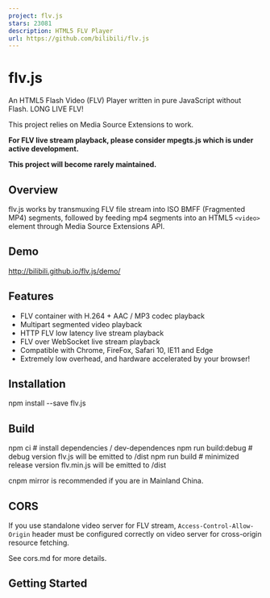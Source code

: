 ```yaml
---
project: flv.js
stars: 23081
description: HTML5 FLV Player
url: https://github.com/bilibili/flv.js
---
```


flv.js
======

An HTML5 Flash Video (FLV) Player written in pure JavaScript without Flash. LONG LIVE FLV!

This project relies on Media Source Extensions to work.

**For FLV live stream playback, please consider mpegts.js which is under active development.**

**This project will become rarely maintained.**

Overview
--------

flv.js works by transmuxing FLV file stream into ISO BMFF (Fragmented MP4) segments, followed by feeding mp4 segments into an HTML5 `<video>` element through Media Source Extensions API.

Demo
----

http://bilibili.github.io/flv.js/demo/

Features
--------

-   FLV container with H.264 + AAC / MP3 codec playback
-   Multipart segmented video playback
-   HTTP FLV low latency live stream playback
-   FLV over WebSocket live stream playback
-   Compatible with Chrome, FireFox, Safari 10, IE11 and Edge
-   Extremely low overhead, and hardware accelerated by your browser!

Installation
------------

npm install --save flv.js

Build
-----

npm ci                 # install dependencies / dev-dependences
npm run build:debug    # debug version flv.js will be emitted to /dist
npm run build          # minimized release version flv.min.js will be emitted to /dist

cnpm mirror is recommended if you are in Mainland China.

CORS
----

If you use standalone video server for FLV stream, `Access-Control-Allow-Origin` header must be configured correctly on video server for cross-origin resource fetching.

See cors.md for more details.

Getting Started
---------------

<script src\="flv.min.js"\></script\>
<video id\="videoElement"\></video\>
<script\>
    if (flvjs.isSupported()) {
        var videoElement \= document.getElementById('videoElement');
        var flvPlayer \= flvjs.createPlayer({
            type: 'flv',
            url: 'http://example.com/flv/video.flv'
        });
        flvPlayer.attachMediaElement(videoElement);
        flvPlayer.load();
        flvPlayer.play();
    }
</script\>

Limitations
-----------

-   MP3 audio codec is currently not working on IE11 / Edge
-   HTTP FLV live stream is not currently working on all browsers, see livestream.md

Multipart playback
------------------

You only have to provide a playlist for `MediaDataSource`. See multipart.md

Livestream playback
-------------------

See livestream.md

API and Configuration
---------------------

See api.md

Debug
-----

npm ci         # install dependencies / dev-dependences
npm run dev    # watch file changes and build debug version on the fly

Design
------

See design.md

License
-------

```
Copyright (C) 2016 Bilibili. All Rights Reserved.

Licensed under the Apache License, Version 2.0 (the "License");
you may not use this file except in compliance with the License.
You may obtain a copy of the License at

    http://www.apache.org/licenses/LICENSE-2.0

Unless required by applicable law or agreed to in writing, software
distributed under the License is distributed on an "AS IS" BASIS,
WITHOUT WARRANTIES OR CONDITIONS OF ANY KIND, either express or implied.
See the License for the specific language governing permissions and
limitations under the License.
```
